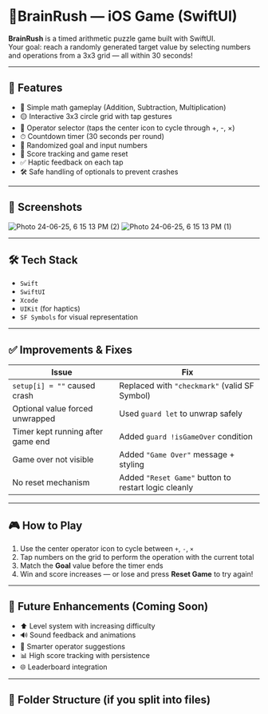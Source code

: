 # 🧠BrainRush — iOS Game (SwiftUI)

**BrainRush** is a timed arithmetic puzzle game built with SwiftUI.  
Your goal: reach a randomly generated target value by selecting numbers and operations from a 3x3 grid — all within 30 seconds!

---

## 🚀 Features

- 🧮 Simple math gameplay (Addition, Subtraction, Multiplication)
- 🟡 Interactive 3x3 circle grid with tap gestures
- 🔁 Operator selector (taps the center icon to cycle through +, -, ×)
- ⏱ Countdown timer (30 seconds per round)
- 🎯 Randomized goal and input numbers
- 🎉 Score tracking and game reset
- ✅ Haptic feedback on each tap
- 🛠 Safe handling of optionals to prevent crashes

---

## 📸 Screenshots

![Photo 24-06-25, 6 15 13 PM (2)](https://github.com/user-attachments/assets/7960d272-bc11-4fa5-a1bc-67573ed6c245)
![Photo 24-06-25, 6 15 13 PM (1)](https://github.com/user-attachments/assets/dd3b80bc-d1cf-4fd2-8780-04212a0d7f24)

---

## 🛠 Tech Stack

- `Swift`  
- `SwiftUI`  
- `Xcode`  
- `UIKit` (for haptics)
- `SF Symbols` for visual representation

---

## ✅ Improvements & Fixes

| Issue                                  | Fix                                                   |
|---------------------------------------|--------------------------------------------------------|
| `setup[i] = ""` caused crash          | Replaced with `"checkmark"` (valid SF Symbol)         |
| Optional value forced unwrapped       | Used `guard let` to unwrap safely                     |
| Timer kept running after game end     | Added `guard !isGameOver` condition                   |
| Game over not visible                 | Added `"Game Over"` message + styling                 |
| No reset mechanism                    | Added `"Reset Game"` button to restart logic cleanly  |

---

## 🎮 How to Play

1. Use the center operator icon to cycle between `+`, `-`, `×`
2. Tap numbers on the grid to perform the operation with the current total
3. Match the **Goal** value before the timer ends
4. Win and score increases — or lose and press **Reset Game** to try again!

---

## 🔄 Future Enhancements (Coming Soon)

- ⬆️ Level system with increasing difficulty  
- 🔊 Sound feedback and animations  
- 🧠 Smarter operator suggestions  
- 📊 High score tracking with persistence  
- 🌐 Leaderboard integration

---

## 📁 Folder Structure (if you split into files)


